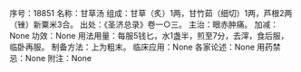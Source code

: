 序号：18851
名称：甘草汤
组成：甘草（炙）1两，甘竹茹（细切）1两，芦根2两（锉）新粟米3合。
出处：《圣济总录》卷一○三。
主治：眼赤肿痛。
加减：None
功效：None
用法用量：每服5钱匕，水1盏半，煎至7分，去滓，食后服，临卧再服。
制备方法：上为粗末。
临床应用：None
各家论述：None
用药禁忌：None
附注：None
